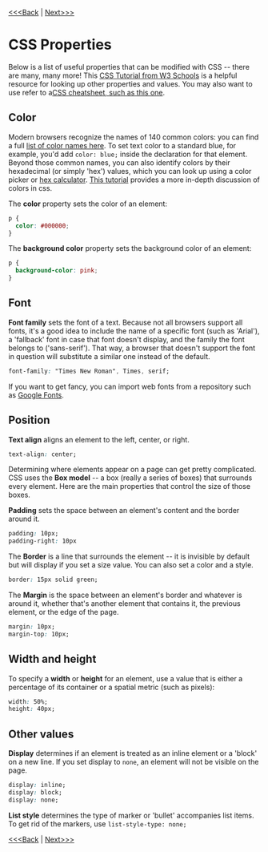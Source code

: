 [<<<Back](14-classes.md) | [Next>>>](16-creating_stylesheet.md)

# CSS Properties

Below is a list of useful properties that can be modified with CSS -- there are many, many more! This [CSS Tutorial from W3 Schools](https://www.w3schools.com/css/default.asp) is a helpful resource for looking up other properties and values. You may also want to use refer to a[CSS cheatsheet, such as this one](https://courses.cs.washington.edu/courses/cse154/15sp/cheat-sheets/css-cheat-sheet.pdf).

## Color

Modern browsers recognize the names of 140 common colors: you can find a full [list of color names here](https://htmlcolorcodes.com/color-names/). To set text color to a standard blue, for example, you'd add `color: blue;` inside the declaration for that element. Beyond those common names, you can also identify colors by their hexadecimal (or simply 'hex') values, which you can look up using a color picker or [hex calculator](https://www.w3schools.com/colors/colors_hexadecimal.asp). [This tutorial](https://www.w3schools.com/colors/default.asp) provides a more in-depth discussion of colors in css.

The **color** property sets the color of an element:

```css
p {
  color: #000000;
}
```

The **background color** property sets the background color of an element:


```css
p {
  background-color: pink;
}
```

## Font

**Font family** sets the font of a text. Because not all browsers support all fonts, it's a good idea to include the name of a specific font (such as 'Arial'), a 'fallback' font in case that font doesn't display, and the family the font belongs to ('sans-serif'). That way, a browser that doesn't support the font in question will substitute a similar one instead of the default.

```css
font-family: "Times New Roman", Times, serif;
```

If you want to get fancy, you can import web fonts from a repository such as [Google Fonts](https://fonts.google.com/).

## Position


**Text align** aligns an element to the left, center, or right.

```css
text-align: center;
```

Determining where elements appear on a page can get pretty complicated. CSS uses the **Box model** -- a box (really a series of boxes) that surrounds every element. Here are the main properties that control the size of those boxes.

**Padding** sets the space between an element's content and the border around it.

```css
padding: 10px;
padding-right: 10px
```

The **Border** is a line that surrounds the element -- it is invisible by default but will display if you set a size value. You can also set a color and a style.

```css
border: 15px solid green;
```

The **Margin** is the space between an element's border and whatever is around it, whether that's another element that contains it, the previous element, or the edge of the page.

```css
margin: 10px;
margin-top: 10px;
```

## Width and height

To specify a **width** or **height** for an element, use a value that is either a percentage of its container or a spatial metric (such as pixels):  

```css
width: 50%;
height: 40px;
```

## Other values

**Display** determines if an element is treated as an inline element or a 'block' on a new line. If you set display to `none`, an element will not be visible on the page.

```css
display: inline;
display: block;
display: none;
```

**List style** determines the type of marker or 'bullet' accompanies list items. To get rid of the markers, use `list-style-type: none;` 



[<<<Back](14-classes.md) | [Next>>>](16-creating_stylesheet.md)
